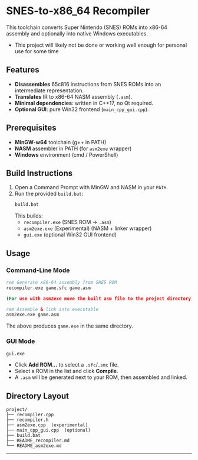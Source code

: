 # SNES-to-x86_64 Recompiler

This toolchain converts Super Nintendo (SNES) ROMs into x86-64 assembly and optionally into native Windows executables.

- This project will likely not be done or working well enough for personal use for some time

## Features
- **Disassembles** 65c816 instructions from SNES ROMs into an intermediate representation.
- **Translates** IR to x86-64 NASM assembly (`.asm`).
- **Minimal dependencies**: written in C++17, no Qt required.
- **Optional GUI**: pure Win32 frontend (`main_cpp_gui.cpp`).

## Prerequisites
- **MinGW-w64** toolchain (g++ in PATH)
- **NASM** assembler in PATH (for `asm2exe` wrapper)
- **Windows** environment (cmd / PowerShell)

## Build Instructions
1. Open a Command Prompt with MinGW and NASM in your `PATH`.
2. Run the provided `build.bat`:
   ```bat
   build.bat
   ```
   This builds:
   - `recompiler.exe` (SNES ROM → `.asm`)
   - `asm2exe.exe`  (Experimental)   (NASM + linker wrapper)
   - `gui.exe`         (optional Win32 GUI frontend)

## Usage
### Command-Line Mode
```bat
rem Generate x86-64 assembly from SNES ROM
recompiler.exe game.sfc game.asm

(For use with asm2exe move the built asm file to the project directory)

rem Assemble & link into executable
asm2exe.exe game.asm
```
The above produces `game.exe` in the same directory.

### GUI Mode
```bat
gui.exe
```
- Click **Add ROM...** to select a `.sfc`/`.smc` file.
- Select a ROM in the list and click **Compile**.
- A `.asm` will be generated next to your ROM, then assembled and linked.

## Directory Layout
```
project/
├── recompiler.cpp
├── recompiler.h
├── asm2exe.cpp  (experimental)
├── main_cpp_gui.cpp  (optional)
├── build.bat
├── README_recompiler.md
└── README_asm2exe.md
```

---
